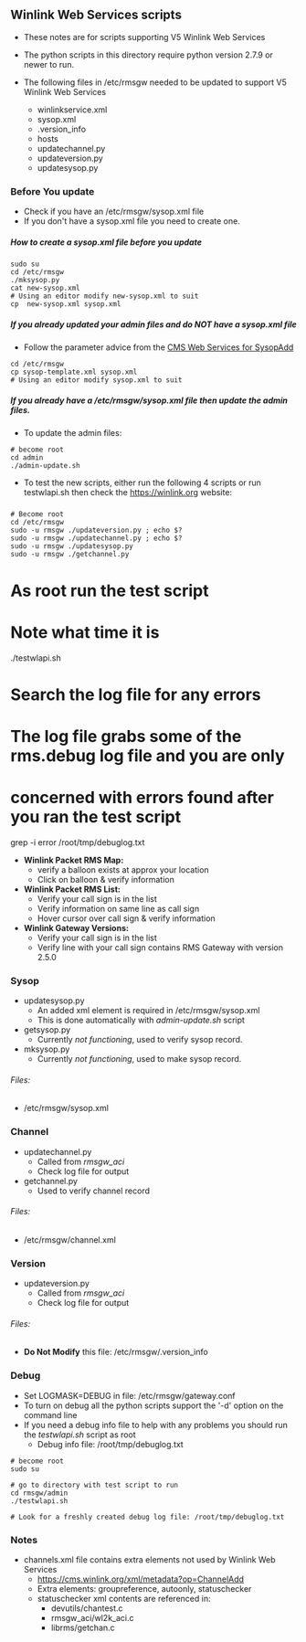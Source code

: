 ## Winlink Web Services scripts

* These notes are for scripts supporting V5 Winlink Web Services
* The python scripts in this directory require python version 2.7.9 or newer to run.

* The following files in /etc/rmsgw needed to be updated to support V5 Winlink Web Services
  * winlinkservice.xml
  * sysop.xml
  * .version_info
  * hosts
  * updatechannel.py
  * updateversion.py
  * updatesysop.py

### Before You update
* Check if you have an /etc/rmsgw/sysop.xml file
* If you don't have a sysop.xml file you need to create one.

##### How to create a sysop.xml file before you update
```
sudo su
cd /etc/rmsgw
./mksysop.py
cat new-sysop.xml
# Using an editor modify new-sysop.xml to suit
cp  new-sysop.xml sysop.xml
```
##### If you already updated your admin files and do NOT have a sysop.xml file
* Follow the parameter advice from the [CMS Web Services for SysopAdd](https://cms.winlink.org/xml/metadata?op=SysopAdd)
```
cd /etc/rmsgw
cp sysop-template.xml sysop.xml
# Using an editor modify sysop.xml to suit
```

##### If you already have a /etc/rmsgw/sysop.xml file then update the admin files.


* To update the admin files:
```
# become root
cd admin
./admin-update.sh
```

* To test the new scripts, either run the following 4 scripts or run testwlapi.sh then check the https://winlink.org website:

#####
```
# Become root
cd /etc/rmsgw
sudo -u rmsgw ./updateversion.py ; echo $?
sudo -u rmsgw ./updatechannel.py ; echo $?
sudo -u rmsgw ./updatesysop.py
sudo -u rmsgw ./getchannel.py
```
# As root run the test script
# Note what time it is

./testwlapi.sh

# Search the log file for any errors
# The log file grabs some of the rms.debug log file and you are only
# concerned with errors found after you ran the test script

grep -i error /root/tmp/debuglog.txt


* **Winlink Packet RMS Map:**
  * verify a balloon exists at approx your location
  * Click on balloon & verify information
* **Winlink Packet RMS List:**
  * Verify your call sign is in the list
  * Verify information on same line as call sign
  * Hover cursor over call sign & verify information
* **Winlink Gateway Versions:**
  * Verify your call sign is in the list
  * Verify line with your call sign contains RMS Gateway with version 2.5.0

### Sysop

* updatesysop.py
  * An added <Password> xml element is required in /etc/rmsgw/sysop.xml
  * This is done automatically with *admin-update.sh* script
* getsysop.py
  * Currently *not functioning*, used to verify sysop record.
* mksysop.py
  * Currently *not functioning*, used to make sysop record.

###### Files:
* /etc/rmsgw/sysop.xml

### Channel

* updatechannel.py
  * Called from *rmsgw_aci*
  * Check log file for output
* getchannel.py
  * Used to verify channel record

###### Files:
* /etc/rmsgw/channel.xml

### Version

* updateversion.py
  * Called from *rmsgw_aci*
  * Check log file for output

###### Files:
* **Do Not Modify** this file: /etc/rmsgw/.version_info

### Debug
* Set LOGMASK=DEBUG in file: /etc/rmsgw/gateway.conf
* To turn on debug all the python scripts support the '-d' option on the command line
* If you need a debug info file to help with any problems you should run the *testwlapi.sh* script as root
  * Debug info file: /root/tmp/debuglog.txt
```
# become root
sudo su

# go to directory with test script to run
cd rmsgw/admin
./testwlapi.sh

# Look for a freshly created debug log file: /root/tmp/debuglog.txt
```

### Notes
* channels.xml file contains extra elements not used by Winlink Web Services
  * https://cms.winlink.org/xml/metadata?op=ChannelAdd
  * Extra elements: groupreference, autoonly, statuschecker
  * statuschecker xml contents are referenced in:
    * devutils/chantest.c
    * rmsgw_aci/wl2k_aci.c
    * librms/getchan.c
